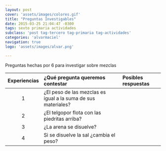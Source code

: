 ```yaml
---
layout: post
cover: 'assets/images/colores.gif'
title: "Preguntas Investigables"
date: 2015-03-25 21:04:47 -0300
tags: sexto primaria actividades
subclass: 'post tag-tercero tag-primaria tag-actividades'
categories: 'alvarmaciel'
navigation: true
logo: 'assets/images/alvar.png'

---
```


Preguntas hechas por 6 para investigar sobre mezclas

|Experiencias|¿Qué pregunta queremos contestar| Posibles respuestas|
|:-----------:|:------------------------------|:-------------------|
|1|¿El peso de las mezclas es igual a la suma de sus materiales?||
|2|¿El telgopor flota con las piedritas arriba?||
|3|¿La arena se disuelve?||
|4|Si se disuelve la sal ¿cambia el peso?||
